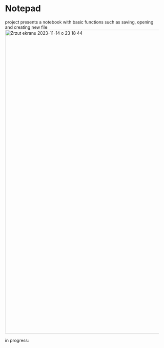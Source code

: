 # Notepad
project presents a notebook with basic functions such as saving, opening and creating new file 
<img width="994" alt="Zrzut ekranu 2023-11-14 o 23 18 44" src="https://github.com/MagdalenaRosa/Notepad/assets/128220619/08de0976-a414-4171-ba5b-f01fe6d0ee95">

in progress:

